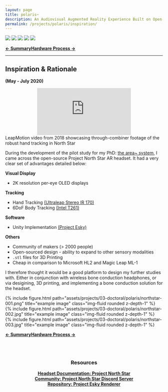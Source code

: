```yaml
---
layout: page
title: polaris~
description: An Audiovisual Augmented Reality Experience Built on Open-Source Hardware and Software (2021)
permalink: /projects/polaris/inspiration/
---
```

<div class="caption">
    <a href="https://www.microsoft.com/en-gb/windows/"><img src="https://img.shields.io/badge/Platform-Windows-yellow?style=flat-square&logo=windows"></a>
    <a href="https://unity.com/"><img src="https://img.shields.io/badge/Environment-Unity%20&%20Pd-orange?style=flat-square&logo=unity&logoColor=white"></a>
    <a href="https://doi.org/10.21428/92fbeb44.8abb9ce6"><img src="https://img.shields.io/badge/Publication-NIME-green?style=flat-square&logo=readthedocs&logoColor=white"></a>
    <a href="https://github.com/sambilbow/polaris/wiki"><img src="https://img.shields.io/badge/Guide-Wiki-red?style=flat-square&logo=todoist&logoColor=white"></a>
    <a href="https://github.com/sambilbow/polaris/"><img src="https://img.shields.io/badge/Code-GitHub-blue?style=flat-square&logo=github&logoColor=white"></a>
</div>

<b style="text-align: center;" id="bottom-nav"><a href="../">← Summary</a><a href="../hardware/">Hardware Process →</a></b>
<hr class="rounded">      

## Inspiration & Rationale 
**(May - July 2020)**

<div class="row">
    <div class="col-sm mt-1 mt-md-0" align="center">
        <div class ="embed-responsive embed-responsive-16by9">
            <iframe src="https://www.youtube.com/embed/7m6J8W6Ib4w" frameborder="0" webkitallowfullscreen mozallowfullscreen allowfullscreen></iframe>
        </div>
    </div>
</div>
<div class="caption">   
    LeapMotion video from 2018 showcasing through-combiner footage of the robust hand tracking in North Star        
</div>     

During the development of the pilot study for my PhD: [the area~ system](../../area/), I came across the open-source Project North Star AR headset. It had a very clear set of advantages detailed below:

**Visual Display**
- 2K resolution per-eye OLED displays

**Tracking**
- Hand Tracking [(Ultraleap Stereo IR 170)](https://www.ultraleap.com/product/stereo-ir-170/)
- 6DoF Body Tracking [(Intel T261)](https://dev.intelrealsense.com/docs/tracking-camera-t265-datasheet)

**Software**
- Unity Implementation [(Project Esky)](https://github.com/HyperLethalVector/ProjectEsky-UnityIntegration)

**Others**
- Community of makers (> 2000 people)
- Open-sourced design - ability to expand to other sensory modalities
- `.stl` files for 3D Printing
- Cheap in comparison to Microsoft HL2 and Magic Leap ML-1

I therefore thought it would be a good platform to design my further studies with. Either in conjunction with wireless bone conduction headphones, or via desigining, 3D printing, and implementing a bone conduction solution for the headset.

<div class="row">
    <div class="col-sm mt-2 mt-md-0">
        {% include figure.html path="assets/projects/03-doctoral/polaris/northstar-001.png" title="example image" class="img-fluid rounded z-depth-1" %}
    </div>
    <div class="col-sm mt-2 mt-md-0">
        {% include figure.html path="assets/projects/03-doctoral/polaris/northstar-002.jpg" title="example image" class="img-fluid rounded z-depth-1" %}
    </div>
    <div class="col-sm mt-2 mt-md-0">
        {% include figure.html path="assets/projects/03-doctoral/polaris/northstar-003.jpg" title="example image" class="img-fluid rounded z-depth-1" %}
    </div>
</div>
                
<b style="text-align: center;" id="bottom-nav"><a href="../">← Summary</a><a href="../hardware/">Hardware Process →</a></b>

<br><br>
<div style="text-align: center;">
    <h3>Resources</h3>
    <b><a href="https://docs.projectnorthstar.org/">Headset Documentation: Project North Star</a></b><br>
    <b><a href="https://discord.gg/wBsV2ehpq2">Community: Project North Star Discord Server</a></b><br>
    <b><a href="https://github.com/HyperLethalVector/ProjectEsky-UnityIntegration">Repository: Project Esky Renderer</a></b><br>
    <br><br>
</div>